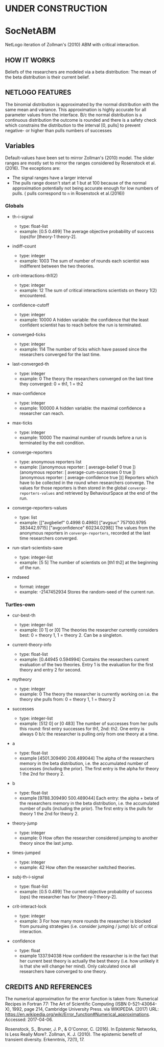 # UNDER CONSTRUCTION

# SocNetABM
NetLogo iteration of Zollman's (2010) ABM with critical interaction.



## HOW IT WORKS

Beliefs of the researchers are modeled via a beta distribution: The mean of the beta distribution is their current belief.



## NETLOGO FEATURES

The binomial distribution is approximated by the normal distribution with the same mean and variance. This approximation is highly accurate for all parameter values from the interface.
B/c the normal distribution is a continuous distribution the outcome is rounded and there is a safety check which constrains the distribution to the interval [0, pulls] to prevent negative- or higher than pulls numbers of successes

## Variables

Default-values have been set to mirror Zollman's (2010) model. The slider ranges are mostly set to mirror the ranges considered by Rosenstock et al. (2016). The exceptions are:

  * The signal ranges have a larger interval
  * The pulls range doesn't start at 1 but at 100 because of the normal approximation potentially not being accurate enough for low numbers of pulls. ( pulls correspond to `n` in Rosenstock et al.(2016))

### Globals

  * th-i-signal
    * type: float-list
    * example: [0.5 0.499]
    The average objective probability of success (ops)for [theory-1 theory-2].
    
  * indiff-count
    * type: integer
    * example: 1003
    The sum of number of rounds each scientist was indifferent between the two theories.
    
  * crit-interactions-th1(2)
    * type: integer
    * example: 12
  The sum of critical interactions scientists on theory 1(2) encountered.
  
  * confidence-cutoff
    * type: integer
    * example: 10000
    A hidden variable: the confidence that the least confident scientist has to reach before the run is terminated.
    
  * converged-ticks
    * type: integer
    * example: 114
    The number of ticks which have passed since the researchers converged for the last time.
    
  * last-converged-th
    * type: integer
    * example: 0
  The theory the researchers converged on the last time they converged: 0 = th1, 1 = th2
  
  * max-confidence
    * type: integer
    * example: 100000
    A hidden variable: the maximal confidence a researcher can reach.
    
  * max-ticks
    * type: integer
    * example: 10000
    The maximal number of rounds before a run is terminated by the exit condition.
    
  * converge-reporters
    * type: anonymous reporters list
    * example: [(anonymous reporter: [ average-belief 0 true ]) (anonymous reporter: [ average-cum-successes 0 true ]) (anonymous reporter: [ average-confidence true ])]
    Reporters which have to be collected in the round when researchers converge. The values for those reporters is then stored in the global `converge-reporters-values` and retrieved by BehaviourSpace at the end of the run.
    
  * converge-reporters-values
    * type: list
    * example: [["avgbelief" 0.4998 0.4980] ["avgsuc" 757100.9795 383442.9715] ["avgconfidence" 60234.0298]]
    The values from the anonymous reporters in `converge-reporters`, recorded at the last time researchers converged.
    
  * run-start-scientists-save
    * type: integer-list
    * example: [5 5]
    The number of scientists on [th1 th2] at the beginning of the run.
    
  * rndseed
    * format: integer
    * example: -2147452934
    Stores the random-seed of the current run.
    

### Turtles-own

  * cur-best-th
    * type: integer-list
    * example: [0 1] or [0]
    The theories the researcher currently considers best: 0 = theory 1, 1 = theory 2. Can be a singleton.  
  
  * current-theory-info
    * type: float-list
    * example: [0.44945 0.594994]
    Contains the researchers current evaluation of the two theories. Entry 1 is the evaluation for the first theory and entry 2 for second.

  * mytheory
    * type: integer
    * example: 0
    The theory the researcher is currently working on i.e. the theory she pulls from: 0 = theory 1, 1 = theory 2
    
  * successes
    * type: integer-list
    * example: [512 0] or [0 483]
    The number of successes from her pulls this round: first entry successes for th1, 2nd: th2. One entry is always 0 b/c the researcher is pulling only from one theory at a time.
    
  * a
    * type: float-list
    * example [4501.309490 208.489044]
    The alpha of the researchers memory in the beta distribution, i.e. the accumulated number of successes (including the prior). The first entry is the alpha for theory 1 the 2nd for theory 2.
    
  * b 
    * type: float-list
    * example [9788.309490 500.489044]
    Each entry: the alpha + beta of the researchers memory in the beta distribution, i.e. the accumulated number of pulls (including the prior). The first entry is the pulls for theory 1 the 2nd for theory 2.
    
  * theory-jump
    * type: integer
    * example: 0
    How often the researcher considered jumping to another theory since the last jump.
    
  * times-jumped
    * type: integer
    * example: 42
    How often the researcher switched theories.
    
  * subj-th-i-signal
    * type: float-list
    * example: [0.5 0.499]
    The current objective probability of success (ops) the researcher has for [theory-1 theory-2].
    
  * crit-interact-lock
    * type: integer
    * example: 3
    For how many more rounds the researcher is blocked from pursuing strategies (i.e. consider jumping / jump) b/c of critical interaction.
    
  * confidence
    * type: float
    * example 1337.94038
    How confident the researcher is in the fact that her current best theory is actually the best theory (i.e. how unlikely it is that she will change her mind). Only calculated once all researchers have converged to one theory.


## CREDITS AND REFERENCES

The numerical approximation for the error function is taken from: 
Numerical Recipes in Fortran 77: The Art of Scientific Computing (ISBN 0-521-43064-X), 1992, page 214, Cambridge University Press. 
via WIKIPEDIA. (2017) URL: https://en.wikipedia.org/wiki/Error_function#Numerical_approximations. Accessed: 2017-04-06. 

Rosenstock, S., Bruner, J. P., & O'Connor, C. (2016). In Epistemic Networks, Is Less Really More?.
Zollman, K. J. (2010). The epistemic benefit of transient diversity. Erkenntnis, 72(1), 17.